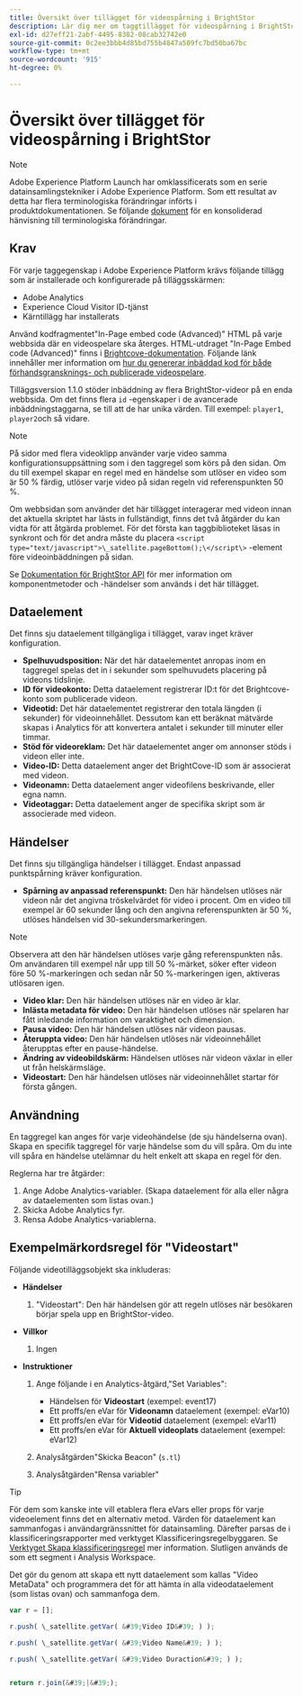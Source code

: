 ```yaml
---
title: Översikt över tillägget för videospårning i BrightStor
description: Lär dig mer om taggtillägget för videospårning i BrightStor i Adobe Experience Platform.
exl-id: d27eff21-2abf-4495-8382-08cab32742e0
source-git-commit: 0c2ee3bbb4d85bd755b4847a509fc7bd50ba67bc
workflow-type: tm+mt
source-wordcount: '915'
ht-degree: 0%

---
```


# Översikt över tillägget för videospårning i BrightStor

>[!NOTE]
>
>Adobe Experience Platform Launch har omklassificerats som en serie datainsamlingstekniker i Adobe Experience Platform. Som ett resultat av detta har flera terminologiska förändringar införts i produktdokumentationen. Se följande [dokument](../../../term-updates.md) för en konsoliderad hänvisning till terminologiska förändringar.

## Krav

För varje taggegenskap i Adobe Experience Platform krävs följande tillägg som är installerade och konfigurerade på tilläggsskärmen:

* Adobe Analytics
* Experience Cloud Visitor ID-tjänst
* Kärntillägg har installerats

Använd kodfragmentet&quot;In-Page embed code (Advanced)&quot; HTML på varje webbsida där en videospelare ska återges. HTML-utdraget &quot;In-Page Embed code (Advanced)&quot; finns i [Brightcove-dokumentation](https://studio.support.brightcove.com/publish/choosing-correct-embed-code.html#inpage). Följande länk innehåller mer information om [hur du genererar inbäddad kod för både förhandsgransknings- och publicerade videospelare](https://studio.support.brightcove.com/players/generating-player-embed-code.html).

Tilläggsversion 1.1.0 stöder inbäddning av flera BrightStor-videor på en enda webbsida. Om det finns flera `id` -egenskaper i de avancerade inbäddningstaggarna, se till att de har unika värden. Till exempel: `player1`, `player2`och så vidare.

>[!NOTE]
>
>På sidor med flera videoklipp använder varje video samma konfigurationsuppsättning som i den taggregel som körs på den sidan. Om du till exempel skapar en regel med en händelse som utlöser en video som är 50 % färdig, utlöser varje video på sidan regeln vid referenspunkten 50 %.

Om webbsidan som använder det här tillägget interagerar med videon innan det aktuella skriptet har lästs in fullständigt, finns det två åtgärder du kan vidta för att åtgärda problemet. För det första kan taggbiblioteket läsas in synkront och för det andra måste du placera `<script type="text/javascript">\_satellite.pageBottom();\</script\>` -element före videoinbäddningen på sidan.

Se [Dokumentation för BrightStor API](https://docs.brightcove.com/brightcove-player/1.x/Player.html#vjsplayer) för mer information om komponentmetoder och -händelser som används i det här tillägget.

## Dataelement

Det finns sju dataelement tillgängliga i tillägget, varav inget kräver konfiguration.

* **Spelhuvudsposition:** När det här dataelementet anropas inom en taggregel spelas det in i sekunder som spelhuvudets placering på videons tidslinje.
* **ID för videokonto:** Detta dataelement registrerar ID:t för det Brightcove-konto som publicerade videon.
* **Videotid:** Det här dataelementet registrerar den totala längden (i sekunder) för videoinnehållet. Dessutom kan ett beräknat mätvärde skapas i Analytics för att konvertera antalet i sekunder till minuter eller timmar.
* **Stöd för videoreklam:** Det här dataelementet anger om annonser stöds i videon eller inte.
* **Video-ID:** Detta dataelement anger det BrightCove-ID som är associerat med videon.
* **Videonamn:** Detta dataelement anger videofilens beskrivande, eller egna namn.
* **Videotaggar:** Detta dataelement anger de specifika skript som är associerade med videon.

## Händelser

Det finns sju tillgängliga händelser i tillägget. Endast anpassad punktspårning kräver konfiguration.

* **Spårning av anpassad referenspunkt:** Den här händelsen utlöses när videon når det angivna tröskelvärdet för video i procent. Om en video till exempel är 60 sekunder lång och den angivna referenspunkten är 50 %, utlöses händelsen vid 30-sekundersmarkeringen.

>[!NOTE]
>
>Observera att den här händelsen utlöses varje gång referenspunkten nås. Om användaren till exempel når upp till 50 %-märket, söker efter videon före 50 %-markeringen och sedan når 50 %-markeringen igen, aktiveras utlösaren igen.

* **Video klar:** Den här händelsen utlöses när en video är klar.
* **Inlästa metadata för video:** Den här händelsen utlöses när spelaren har fått inledande information om varaktighet och dimension.
* **Pausa video:** Den här händelsen utlöses när videon pausas.
* **Återuppta video:** Den här händelsen utlöses när videoinnehållet återupptas efter en pause-händelse.
* **Ändring av videobildskärm:** Händelsen utlöses när videon växlar in eller ut från helskärmsläge.
* **Videostart:** Den här händelsen utlöses när videoinnehållet startar för första gången.

## Användning

En taggregel kan anges för varje videohändelse (de sju händelserna ovan). Skapa en specifik taggregel för varje händelse som du vill spåra. Om du inte vill spåra en händelse utelämnar du helt enkelt att skapa en regel för den.

Reglerna har tre åtgärder:

1. Ange Adobe Analytics-variabler. (Skapa dataelement för alla eller några av dataelementen som listas ovan.)
1. Skicka Adobe Analytics fyr.
1. Rensa Adobe Analytics-variablerna.

## Exempelmärkordsregel för &quot;Videostart&quot;

Följande videotilläggsobjekt ska inkluderas:

* **Händelser**

   1. &quot;Videostart&quot;: Den här händelsen gör att regeln utlöses när besökaren börjar spela upp en BrightStor-video.

* **Villkor**

   1. Ingen

* **Instruktioner**

   1. Ange följande i en Analytics-åtgärd,&quot;Set Variables&quot;:

      * Händelsen för **Videostart** (exempel: event17)
      * Ett proffs/en eVar för **Videonamn** dataelement (exempel: eVar10)
      * Ett proffs/en eVar för **Videotid** dataelement (exempel: eVar11)
      * Ett proffs/en eVar för **Aktuell videoplats** dataelement (exempel: eVar12)
   1. Analysåtgärden&quot;Skicka Beacon&quot; (`s.tl`)
   1. Analysåtgärden&quot;Rensa variabler&quot;


>[!TIP]
>
>För dem som kanske inte vill etablera flera eVars eller props för varje videoelement finns det en alternativ metod. Värden för dataelement kan sammanfogas i användargränssnittet för datainsamling. Därefter parsas de i klassificeringsrapporter med verktyget Klassificeringsregelbyggaren. Se [Verktyget Skapa klassificeringsregel](https://experienceleague.adobe.com/docs/analytics/components/classifications/classifications-rulebuilder/classification-rule-builder.html) mer information. Slutligen används de som ett segment i Analysis Workspace.
>
>Det gör du genom att skapa ett nytt dataelement som kallas &quot;Video MetaData&quot; och programmera det för att hämta in alla videodataelement (som listas ovan) och sammanfoga dem.

```javascript
var r = [];

r.push( \_satellite.getVar( &#39;Video ID&#39; ) );

r.push( \_satellite.getVar( &#39;Video Name&#39; ) );

r.push( \_satellite.getVar( &#39;Video Duraction&#39; ) );


return r.join(&#39;|&#39;);
```
